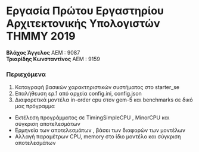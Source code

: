 # Εργασία Πρώτου Εργαστηρίου Αρχιτεκτονικής Υπολογιστών ΤΗΜΜΥ 2019

**Βλάχος Άγγελος** ΑΕΜ : 9087  
**Τριαρίδης Κωνσταντίνος** ΑΕΜ : 9159

### Περιεχόμενα
1. Καταγραφή βασικών χαρακτηριστικών συστήματος στο starter_se
2. Επαλήθευση ερ.1 από αρχεία config.ini, config.json
3. Διαφορετικά μοντέλα in-order cpu στον gem-5 και benchmarks σε δικό μας πρόγραμμα 
 * Εκτέλεση προγράμματος σε TimingSimpleCPU , MinorCPU και σύγκριση αποτελεσμάτων
 * Ερμηνεία των αποτελεσμάτων , βάσει των διαφορών των μοντέλων
 * Αλλαγή παραμέτρων CPU, memory στο ίδιο μοντέλο και σύγκριση αποτελεσμάτων
